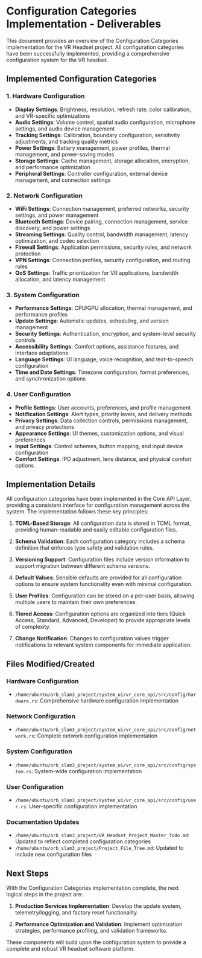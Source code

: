 # Configuration Categories Implementation - Deliverables

This document provides an overview of the Configuration Categories implementation for the VR Headset project. All configuration categories have been successfully implemented, providing a comprehensive configuration system for the VR headset.

## Implemented Configuration Categories

### 1. Hardware Configuration
- **Display Settings**: Brightness, resolution, refresh rate, color calibration, and VR-specific optimizations
- **Audio Settings**: Volume control, spatial audio configuration, microphone settings, and audio device management
- **Tracking Settings**: Calibration, boundary configuration, sensitivity adjustments, and tracking quality metrics
- **Power Settings**: Battery management, power profiles, thermal management, and power-saving modes
- **Storage Settings**: Cache management, storage allocation, encryption, and performance optimization
- **Peripheral Settings**: Controller configuration, external device management, and connection settings

### 2. Network Configuration
- **WiFi Settings**: Connection management, preferred networks, security settings, and power management
- **Bluetooth Settings**: Device pairing, connection management, service discovery, and power settings
- **Streaming Settings**: Quality control, bandwidth management, latency optimization, and codec selection
- **Firewall Settings**: Application permissions, security rules, and network protection
- **VPN Settings**: Connection profiles, security configuration, and routing rules
- **QoS Settings**: Traffic prioritization for VR applications, bandwidth allocation, and latency management

### 3. System Configuration
- **Performance Settings**: CPU/GPU allocation, thermal management, and performance profiles
- **Update Settings**: Automatic updates, scheduling, and version management
- **Security Settings**: Authentication, encryption, and system-level security controls
- **Accessibility Settings**: Comfort options, assistance features, and interface adaptations
- **Language Settings**: UI language, voice recognition, and text-to-speech configuration
- **Time and Date Settings**: Timezone configuration, format preferences, and synchronization options

### 4. User Configuration
- **Profile Settings**: User accounts, preferences, and profile management
- **Notification Settings**: Alert types, priority levels, and delivery methods
- **Privacy Settings**: Data collection controls, permissions management, and privacy protections
- **Appearance Settings**: UI themes, customization options, and visual preferences
- **Input Settings**: Control schemes, button mapping, and input device configuration
- **Comfort Settings**: IPD adjustment, lens distance, and physical comfort options

## Implementation Details

All configuration categories have been implemented in the Core API Layer, providing a consistent interface for configuration management across the system. The implementation follows these key principles:

1. **TOML-Based Storage**: All configuration data is stored in TOML format, providing human-readable and easily editable configuration files.

2. **Schema Validation**: Each configuration category includes a schema definition that enforces type safety and validation rules.

3. **Versioning Support**: Configuration files include version information to support migration between different schema versions.

4. **Default Values**: Sensible defaults are provided for all configuration options to ensure system functionality even with minimal configuration.

5. **User Profiles**: Configuration can be stored on a per-user basis, allowing multiple users to maintain their own preferences.

6. **Tiered Access**: Configuration options are organized into tiers (Quick Access, Standard, Advanced, Developer) to provide appropriate levels of complexity.

7. **Change Notification**: Changes to configuration values trigger notifications to relevant system components for immediate application.

## Files Modified/Created

### Hardware Configuration
- `/home/ubuntu/orb_slam3_project/system_ui/vr_core_api/src/config/hardware.rs`: Comprehensive hardware configuration implementation

### Network Configuration
- `/home/ubuntu/orb_slam3_project/system_ui/vr_core_api/src/config/network.rs`: Complete network configuration implementation

### System Configuration
- `/home/ubuntu/orb_slam3_project/system_ui/vr_core_api/src/config/system.rs`: System-wide configuration implementation

### User Configuration
- `/home/ubuntu/orb_slam3_project/system_ui/vr_core_api/src/config/user.rs`: User-specific configuration implementation

### Documentation Updates
- `/home/ubuntu/orb_slam3_project/VR_Headset_Project_Master_Todo.md`: Updated to reflect completed configuration categories
- `/home/ubuntu/orb_slam3_project/Project_File_Tree.md`: Updated to include new configuration files

## Next Steps

With the Configuration Categories implementation complete, the next logical steps in the project are:

1. **Production Services Implementation**: Develop the update system, telemetry/logging, and factory reset functionality.

2. **Performance Optimization and Validation**: Implement optimization strategies, performance profiling, and validation frameworks.

These components will build upon the configuration system to provide a complete and robust VR headset software platform.
